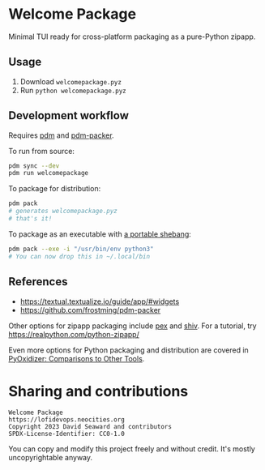 # Welcome Package

Minimal TUI ready for cross-platform packaging as a pure-Python zipapp.

## Usage

1. Download `welcomepackage.pyz`
2. Run `python welcomepackage.pyz`

## Development workflow

Requires [pdm](https://pypi.org/project/pdm/) and
[pdm-packer](https://pypi.org/project/pdm-packer/).

To run from source:

```sh
pdm sync --dev
pdm run welcomepackage
```

To package for distribution:

```sh
pdm pack
# generates welcomepackage.pyz
# that's it!
```

To package as an executable with
[a portable shebang](https://realpython.com/python-shebang/#how-can-you-define-a-portable-shebang):

```sh
pdm pack --exe -i "/usr/bin/env python3"
# You can now drop this in ~/.local/bin
```

## References

- https://textual.textualize.io/guide/app/#widgets
- https://github.com/frostming/pdm-packer

Other options for zipapp packaging include [pex](https://pypi.org/project/pex/)
and [shiv](https://pypi.org/project/shiv/). For a tutorial, try
<https://realpython.com/python-zipapp/>

Even more options for Python packaging and distribution are covered in
[PyOxidizer: Comparisons to Other Tools](https://gregoryszorc.com/docs/pyoxidizer/main/pyoxidizer_comparisons.html).

# Sharing and contributions

```
Welcome Package
https://lofidevops.neocities.org
Copyright 2023 David Seaward and contributors
SPDX-License-Identifier: CC0-1.0
```

You can copy and modify this project freely and without credit. It's mostly
uncopyrightable anyway.
